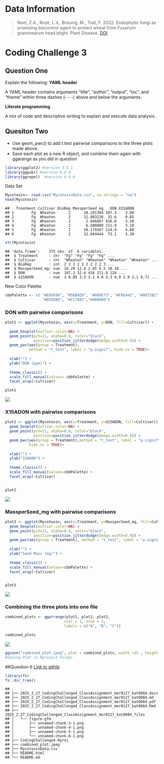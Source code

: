 # Data Information

> Noel, Z.A., Roze, L.V., Breunig, M., Trail, F. 2022. Endophytic fungi
> as promising biocontrol agent to protect wheat from Fusarium
> graminearum head blight. Plant Disease.
> [DOI](https://apsjournals.apsnet.org/doi/10.1094/PDIS-06-21-1253-RE)

# Coding Challenge 3

## Question One

Explain the following: **YAML header**

A YAML header contains arguments “title”, “author”, “output”, “toc”, and
“theme” within three dashes (- - -) above and below the arguments.

**Literate programming**

A mix of code and descriptive writing to explain and execute data
analysis.

## Quesiton Two

- Use geom_pwc() to add t.test pairwise comparisons to the three plots
  made above.
- Save each plot as a new R object, and combine them again with ggarange
  as you did in question

``` r
library(ggplot2) #version 3.5.1
library(ggpubr) #version 0.6.0
library(ggrepel)  #version 0.9.6
```

Data Set

``` r
Mycotoxin<- read.csv("MycotoxinData.csv", na.strings = "na")
head(Mycotoxin)
```

    ##   Treatment Cultivar BioRep MassperSeed_mg   DON X15ADON
    ## 1        Fg  Wheaton      2      10.291304 107.3    3.00
    ## 2        Fg  Wheaton      2      12.803226  32.6    0.85
    ## 3        Fg  Wheaton      2       2.846667 416.0    3.50
    ## 4        Fg  Wheaton      2       6.500000 211.9    3.10
    ## 5        Fg  Wheaton      2      10.179167 124.0    4.80
    ## 6        Fg  Wheaton      2      12.044444  73.1    3.30

``` r
str(Mycotoxin)
```

    ## 'data.frame':    375 obs. of  6 variables:
    ##  $ Treatment     : chr  "Fg" "Fg" "Fg" "Fg" ...
    ##  $ Cultivar      : chr  "Wheaton" "Wheaton" "Wheaton" "Wheaton" ...
    ##  $ BioRep        : int  2 2 2 2 2 2 2 2 2 3 ...
    ##  $ MassperSeed_mg: num  10.29 12.8 2.85 6.5 10.18 ...
    ##  $ DON           : num  107.3 32.6 416 211.9 124 ...
    ##  $ X15ADON       : num  3 0.85 3.5 3.1 4.8 3.3 6.9 2.9 2.1 0.71 ...

New Color Palette

``` r
cbbPalette <- c( "#E69F00", "#56B4E9", "#009E73", "#F0E442", "#0072B2",
                 "#D55E00", "#CC79A7","#000000")
```

### DON with pairwise comparisons

``` r
plot1 <- ggplot(Mycotoxin, aes(x=Treatment, y=DON, fill=Cultivar)) +
  
  geom_boxplot(outlier.color=NA) +
  geom_point(pch=21, alpha=0.6, color="black", 
             position=position_jitterdodge(dodge.width=0.9)) +
  geom_pwc(aes(group = Treatment),
           method = "t_test", label = "p.signif", hide.ns = TRUE)+
  
  xlab("") +
  ylab("DON (ppm)") +
 
  theme_classic() +
  scale_fill_manual(values= cbbPalette) +
  facet_wrap(~Cultivar)

plot1
```

![](2025_2_27_CodingChallenge4_ClassAssignment_mer0127_kat0084_files/figure-gfm/unnamed-chunk-3-1.png)<!-- -->

### X15ADON with pairwise comparisons

``` r
plot2 <- ggplot(Mycotoxin, aes(x=Treatment, y=X15ADON, fill=Cultivar)) +
  geom_boxplot(outlier.color=NA) +
  geom_point(pch=21, alpha=0.6, color="black", 
             position=position_jitterdodge(dodge.width=0.9)) +
  geom_pwc(aes(group = Treatment),method = "t_test", label = "p.signif", 
           hide.ns = TRUE)+
  
  xlab("") +
  ylab("15ADON") +
  
  theme_classic() +
  scale_fill_manual(values=cbbPalette) +
  facet_wrap(~Cultivar) 
  

plot2
```

![](2025_2_27_CodingChallenge4_ClassAssignment_mer0127_kat0084_files/figure-gfm/unnamed-chunk-4-1.png)<!-- -->

### MassperSeed_mg with pairwise comparisons

``` r
plot3 <- ggplot(Mycotoxin, aes(x=Treatment, y=MassperSeed_mg, fill=Cultivar)) +
  geom_boxplot(outlier.color=NA) +
  geom_point(pch=21, alpha=0.6, color="black", 
             position=position_jitterdodge(dodge.width=0.9)) +
  geom_pwc(aes(group = Treatment), method = "t_test", label = "p.signif")+
  
  xlab("") +
  ylab("Seed Mass (mg)") +
  
  theme_classic() +
  scale_fill_manual(values=cbbPalette) +
  facet_wrap(~Cultivar) 
  

plot3
```

![](2025_2_27_CodingChallenge4_ClassAssignment_mer0127_kat0084_files/figure-gfm/unnamed-chunk-5-1.png)<!-- -->

### Combining the three plots into one file

``` r
combined_plots <- ggarrange(plot1, plot2, plot3, 
                           ncol = 1, nrow = 3, 
                           labels = c("A", "B", "C"))

combined_plots
```

![](2025_2_27_CodingChallenge4_ClassAssignment_mer0127_kat0084_files/figure-gfm/unnamed-chunk-6-1.png)<!-- -->

``` r
ggsave("combined_plot.jpeg", plot = combined_plots, width =15 , height = 10) 
#Saving Plot to Rproject Folder
```

\##Question 6 [Link to
githib](https://github.com/temkat/CodingChallenge4.git)

``` r
library(fs)
fs::dir_tree()
```

    ## .
    ## ├── 2025_2_27_CodingChallenge4_ClassAssignment_mer0127_kat0084.docx
    ## ├── 2025_2_27_CodingChallenge4_ClassAssignment_mer0127_kat0084.md
    ## ├── 2025_2_27_CodingChallenge4_ClassAssignment_mer0127_kat0084.pdf
    ## ├── 2025_2_27_CodingChallenge4_ClassAssignment_mer0127_kat0084.Rmd
    ## ├── 2025_2_27_CodingChallenge4_ClassAssignment_mer0127_kat0084_files
    ## │   └── figure-gfm
    ## │       ├── unnamed-chunk-3-1.png
    ## │       ├── unnamed-chunk-4-1.png
    ## │       ├── unnamed-chunk-5-1.png
    ## │       └── unnamed-chunk-6-1.png
    ## ├── CodingChallenge4.Rproj
    ## ├── combined_plot.jpeg
    ## ├── MycotoxinData.csv
    ## ├── README.html
    ## └── README.md
